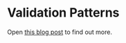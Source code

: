 # Validation Patterns

Open [this blog post](https://mentormate.com/bg/blog/modern-validation-patterns-in-c-sharp/) to find out more.

